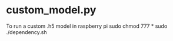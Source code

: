 # custom_model.py
To run a custom .h5 model in raspberry pi 
sudo chmod 777 *
sudo ./dependency.sh  
